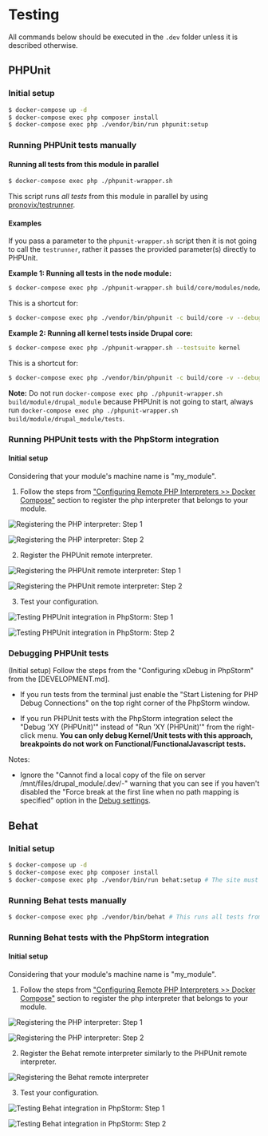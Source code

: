 # Testing

All commands below should be executed in the `.dev` folder unless it is described otherwise.

## PHPUnit

### Initial setup

```sh
$ docker-compose up -d
$ docker-compose exec php composer install
$ docker-compose exec php ./vendor/bin/run phpunit:setup
```

### Running PHPUnit tests manually

#### Running all tests from this module in parallel

```sh
$ docker-compose exec php ./phpunit-wrapper.sh
```

This script runs _all tests_ from this module in parallel by using [pronovix/testrunner](https://github.com/Pronovix/testrunner).

#### Examples

If you pass a parameter to the `phpunit-wrapper.sh` script then it is not going to call the `testrunner`, rather it
passes the provided parameter(s) directly to PHPUnit.

**Example 1: Running all tests in the node module:**

```sh
$ docker-compose exec php ./phpunit-wrapper.sh build/core/modules/node/tests
```

This is a shortcut for:

```sh
$ docker-compose exec php ./vendor/bin/phpunit -c build/core -v --debug --printer \Drupal\Tests\Listeners\HtmlOutputPrinter build/core/modules/node/tests/src/FunctionalJavascript
```

**Example 2: Running all kernel tests inside Drupal core:**

```sh
$ docker-compose exec php ./phpunit-wrapper.sh --testsuite kernel
```

This is a shortcut for:

```sh
$ docker-compose exec php ./vendor/bin/phpunit -c build/core -v --debug --printer \Drupal\Tests\Listeners\HtmlOutputPrinter --testsuite kernel
```

**Note:** Do not run `docker-compose exec php ./phpunit-wrapper.sh build/module/drupal_module` because PHPUnit is not going to
start, always run `docker-compose exec php ./phpunit-wrapper.sh build/module/drupal_module/tests`.

### Running PHPUnit tests with the PhpStorm integration

#### Initial setup

Considering that your module's machine name is "my_module".

1. Follow the steps from ["Configuring Remote PHP Interpreters >> Docker Compose"](https://www.jetbrains.com/help/phpstorm/configuring-remote-interpreters.html) section to register the php interpreter that belongs to your module.

![Registering the PHP interpreter: Step 1](images/docker_compose_php_interpreter_configuration_1.png)

![Registering the PHP interpreter: Step 2](images/docker_compose_php_interpreter_configuration_2.png)

2. Register the PHPUnit remote interpreter.

![Registering the PHPUnit remote interpreter: Step 1](images/phpunit_remote_interpreter_1.png)

![Registering the PHPUnit remote interpreter: Step 2](images/phpunit_remote_interpreter_2.png)

3. Test your configuration.

![Testing PHPUnit integration in PhpStorm: Step 1](images/phpstorm_phpunit_integration_test_1.png)

![Testing PHPUnit integration in PhpStorm: Step 2](images/phpstorm_phpunit_integration_test_2.png)

### Debugging PHPUnit tests

(Initial setup) Follow the steps from the "Configuring xDebug in PhpStorm" from the [DEVELOPMENT.md].

* If you run tests from the terminal just enable the "Start Listening for PHP Debug Connections" on the
top right corner of the PhpStorm window.

* If you run PHPUnit tests with the PhpStorm integration select the "Debug 'XY (PHPUnit)'" instead of "Run 'XY (PHPUnit)'"
from the right-click menu. **You can only debug Kernel/Unit tests with this approach, breakpoints do not work on Functional/FunctionalJavascript tests.**

Notes:
* Ignore the "Cannot find a local copy of the file on server /mnt/files/drupal_module/.dev/-" warning that you can see
if you haven't disabled the "Force break at the first line when no path mapping is specified" option in the
[Debug settings](https://www.jetbrains.com/help/phpstorm/2019.1/debug.html).

## Behat

### Initial setup

```sh
$ docker-compose up -d
$ docker-compose exec php composer install
$ docker-compose exec php ./vendor/bin/run behat:setup # The site must be in an installed state for Behat testing. WARNING: This command drops the database of the development environment if it is in an installed state.
```

### Running Behat tests manually

```sh
$ docker-compose exec php ./vendor/bin/behat # This runs all tests from the tests/behat/features folder.
```

### Running Behat tests with the PhpStorm integration

#### Initial setup

Considering that your module's machine name is "my_module".

1. Follow the steps from ["Configuring Remote PHP Interpreters >> Docker Compose"](https://www.jetbrains.com/help/phpstorm/configuring-remote-interpreters.html) section to register the php interpreter that belongs to your module.

![Registering the PHP interpreter: Step 1](images/docker_compose_php_interpreter_configuration_1.png)

![Registering the PHP interpreter: Step 2](images/docker_compose_php_interpreter_configuration_2.png)

2. Register the Behat remote interpreter similarly to the PHPUnit remote interpreter.

![Registering the Behat remote interpreter](images/behat_remote_interpreter.png)

3. Test your configuration.

![Testing Behat integration in PhpStorm: Step 1](images/phpstorm_behat_integration_test_1.png)

![Testing Behat integration in PhpStorm: Step 2](images/phpstorm_behat_integration_test_2.png)
